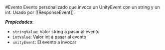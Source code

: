 #Evento
Evento personalizado que invoca un UnityEvent con un string y un int. Usado por [[ResponseEvent]].

**_Propiedades_**:

- `stringValue`: Valor string a pasar al evento
- `intValue`: Valor int a pasar al evento
- `unityEvent`: El evento a invocar
